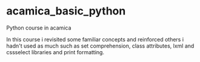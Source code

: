 # acamica_basic_python
Python course in acamica

In this course i revisited some familiar concepts and reinforced others i hadn't used as much such as set comprehension, class attributes, lxml and cssselect libraries and print formatting. 
